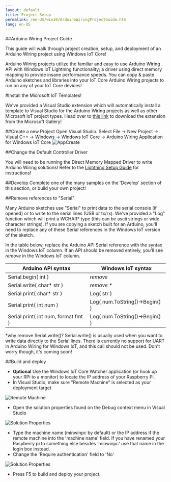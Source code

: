 ```yaml
---
layout: default
title: Project Setup
permalink: /en-US/win10/ArduinoWiringProjectGuide.htm
lang: en-US
---
```


##Arduino Wiring Project Guide

This guide will walk through project creation, setup, and deployment of an Arduino Wiring project using Windows IoT Core!

Arduino Wiring projects utilize the familiar and easy to use Arduino Wiring API with Windows IoT Lightning functionality; a driver using direct memory mapping to provide insane performance speeds. You can copy & paste Arduino sketches and libraries into your IoT Core Arduino Wiring projects to run on any of your IoT Core devices!

#Install the Microsoft IoT Templates!

We've provided a Visual Studio extension which will automatically install a template to Visual Studio for the Arduino Wiring projects as well as other Microsoft IoT project types. Head over to [this link](https://visualstudiogallery.msdn.microsoft.com/06507e74-41cf-47b2-b7fe-8a2624202d36 ) to download the extension from the Microsoft Gallery!

##Create a new Project
Open Visual Studio. Select File -> New Project -> Visual C++ -> Windows -> Windows IoT Core -> Arduino Wiring Application for Windows IoT Core
![AppCreate]({{site.baseurl}}/images/arduino_wiring/appcreate.png)

##Change the Default Controller Driver

You will need to be running the Direct Memory Mapped Driver to write Arduino Wiring solutions! Refer to the [Lightning Setup Guide]({{site.baseurl}}\{{page.lang}}\win10\LightningSetup.htm) for instructions!

##Develop
Complete one of the many samples on the 'Develop' section of this section, or build your own project!

##Remove references to "Serial"

Many Arduino sketches use "Serial" to print data to the serial console (if opened) or to write to the serial lines (USB or tx/rx). We've provided a "Log" function which will print a WCHAR* type (this can be ascii strings or wide character strings). If you are copying a sketch built for an Arduino, you'll need to replace any of these Serial references in the Windows IoT version of the sketch.

In the table below, replace the Arduino API Serial reference with the syntax in the Windows IoT column. If an API should be removed entirely, you'll see *remove* in the Windows IoT column.

| Arduino API syntax      | Windows IoT syntax   |
| -------------| ------------- | 
| Serial.begin( int )  | *remove* | 
| Serial.write( char* str )     | *remove* *     |
| Serial.print( char* str ) | Log( str )     |
| Serial.print( int num ) | Log( num.ToString()->Begin() )      |
| Serial.print( int num, format fmt ) | Log( num.ToString()->Begin() )      |

*why remove Serial.write()?
Serial.write() is usually used when you want to write data directly to the Serial lines. There is currently no support for UART in Arduino Wiring for Windows IoT, and this call should not be used. Don't worry though, it's coming soon!


##Build and deploy

- **Optional** Use the Windows IoT Core Watcher application (or hook up your RPi to a monitor) to locate the IP address of your Raspberry Pi.
- In Visual Studio, make sure "Remote Machine" is selected as your deployment target

![Remote Machine]({{site.baseurl}}/images/arduino_wiring/wiringapp_remotemachine.png)

- Open the solution properties found on the Debug context menu in Visual Studio

![Solution Properties]({{site.baseurl}}/images/arduino_wiring/wiringapp_properties.png)

- Type the machine name (minwinpc by default) or the IP address if the remote machine into the 'machine name' field. If you have renamed your Raspberry pi to something else besides 'minwinpc' use that name in the login box instead.
- Change the 'Require authentication' field to 'No'

![Solution Properties]({{site.baseurl}}/images/arduino_wiring/wiringapp_properties2.png)


- Press F5 to build and deploy your project.